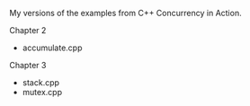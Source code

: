 My versions of the examples from C++ Concurrency in Action.

Chapter 2
* accumulate.cpp

Chapter 3
* stack.cpp
* mutex.cpp
